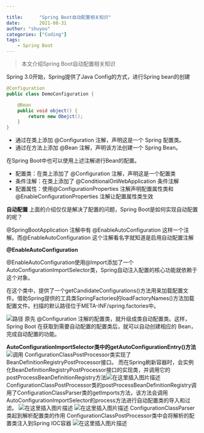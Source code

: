 ```yaml
---

title:      "Spring Boot自动配置相关知识"
date:       2021-08-31
author: "shuyou"
categories: ["Coding"]
tags:
    - Spring Boot
---
```


>本文介绍Spring Boot自动配置相关知识

Spring 3.0开始，Spring提供了Java Config的方式，进行Spring bean的创建

```java
@Configuration
public class DemoConfiguration {

    @Bean
    public void object() {
        return new Obejct();
    }
}
```

-   通过在类上添加 @Configuration 注解，声明这是一个 Spring 配置类。
-   通过在方法上添加 @Bean 注解，声明该方法创建一个 Spring Bean。

在Spring Boot中也可以使用上述注解进行Bean的配置。
- 配置类：在类上添加了 @Configuration 注解，声明这是一个配置类
- 条件注解：在类上添加了 @ConditionalOnWebApplication 条件注解
- 配置属性：使用@ConfigurationProperties 注解声明配置属性类和 @EnableConfigurationProperties 注解让配置属性类生效

**自动配置**
上面的介绍仅仅是解决了配置的问题，Spring Boot是如何实现自动配置的呢？

@SpringBootApplication 注解中有 @EnableAutoConfiguration 这样一个注解。而@EnableAutoConfiguration 这个注解看名字就知道是启用自动配置注解

**@EnableAutoConfiguration**

@EnableAutoConfiguration使用@Import添加了一个AutoConfigurationImportSelector类，Spring自动注入配置的核心功能就依赖于这个对象。

在这个类中，提供了一个getCandidateConfigurations()方法用来加载配置文件。借助Spring提供的工具类SpringFactories的loadFactoryNames()方法加载配置文件。扫描的默认路径位于META-INF/spring.factories中。

![路径](https://img-blog.csdnimg.cn/fe0b7e93b6f8456f9ad82229766fd2b5.png?x-oss-process=image/watermark,type_ZHJvaWRzYW5zZmFsbGJhY2s,shadow_50,text_Q1NETiBA5bCP6Iiffg==,size_20,color_FFFFFF,t_70,g_se,x_16)
原先 @Configuration 注解的配置类，就升级成类自动配置类。这样，Spring Boot 在获取到需要自动配置的配置类后，就可以自动创建相应的 Bean，完成自动配置的功能。

**AutoConfigurationImportSelector类中的getAutoConfigurationEntry()方法**
![调用](https://img-blog.csdnimg.cn/c09e11c57e284300b8455b44ca0d5c5a.png?x-oss-process=image/watermark,type_ZHJvaWRzYW5zZmFsbGJhY2s,shadow_50,text_Q1NETiBA5bCP6Iiffg==,size_20,color_FFFFFF,t_70,g_se,x_16)
ConfigurationClassPostProcessor类实现了BeanDefinitionRegistryPostProcessor接口。
而在Spring刷新容器时，会实例化BeanDefinitionRegistryPostProcessor接口的实现类，并调用它的postProcessBeanDefinitionRegistry方法![在这里插入图片描述](https://img-blog.csdnimg.cn/aaecee23da974280bcb19eea091121f1.png?x-oss-process=image/watermark,type_ZHJvaWRzYW5zZmFsbGJhY2s,shadow_50,text_Q1NETiBA5bCP6Iiffg==,size_20,color_FFFFFF,t_70,g_se,x_16)
ConfigurationClassPostProcessor类的postProcessBeanDefinitionRegistry调用了ConfigurationClassParser类的getImports方法，该方法会调用AutoConfigurationImportSelector的process方法进行自动配置类的导入和过滤。
![在这里插入图片描述](https://img-blog.csdnimg.cn/95f64ef39d724bae9d44fd3fb162aa7d.png?x-oss-process=image/watermark,type_ZHJvaWRzYW5zZmFsbGJhY2s,shadow_50,text_Q1NETiBA5bCP6Iiffg==,size_20,color_FFFFFF,t_70,g_se,x_16)
![在这里插入图片描述](https://img-blog.csdnimg.cn/56cf8eb4a7a44b03ba4035307b4d3269.png?x-oss-process=image/watermark,type_ZHJvaWRzYW5zZmFsbGJhY2s,shadow_50,text_Q1NETiBA5bCP6Iiffg==,size_20,color_FFFFFF,t_70,g_se,x_16)
ConfigurationClassParser类起到解析配置类的作用
ConfigurationClassPostProcessor类中会将解析的配置类注入到Spring IOC容器
![在这里插入图片描述](https://img-blog.csdnimg.cn/f55d8a3dcc0d4331a675e154a5e2c5b8.png?x-oss-process=image/watermark,type_ZHJvaWRzYW5zZmFsbGJhY2s,shadow_50,text_Q1NETiBA5bCP6Iiffg==,size_20,color_FFFFFF,t_70,g_se,x_16)
